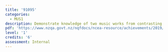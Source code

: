 ```yaml
---
title: '91095'
categories:
  - MUS1
description: Demonstrate knowledge of two music works from contrasting contexts
pdf: 'https://www.nzqa.govt.nz/nqfdocs/ncea-resource/achievements/2019/as91095.pdf'
level: '1'
credits: '6'
assessment: Internal
---
```


